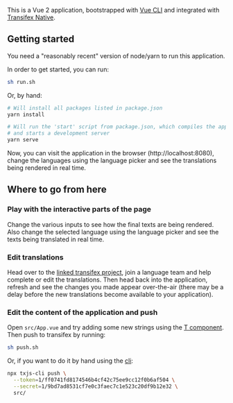 This is a Vue 2 application, bootstrapped with
[Vue CLI](https://github.com/vuejs/vue-cli) and integrated
with [Transifex Native](https://www.transifex.com/native/).

## Getting started

You need a "reasonably recent" version of node/yarn to run this application.

In order to get started, you can run:

```sh
sh run.sh
```

Or, by hand:

```sh
# Will install all packages listed in package.json
yarn install

# Will run the 'start' script from package.json, which compiles the application
# and starts a development server
yarn serve
```

Now, you can visit the application in the browser (http://localhost:8080),
change the languages using the language picker and see the translations being
rendered in real time.

## Where to go from here

### Play with the interactive parts of the page

Change the various inputs to see how the final texts are being rendered. Also
change the selected language using the language picker and see the texts being
translated in real time.

### Edit translations

Head over to the
[linked transifex project](https://www.transifex.com/transifex/native-sandbox/dashboard/),
join a language team and help complete or edit the translations. Then head back
into the application, refresh and see the changes you made appear over-the-air
(there may be a delay before the new translations become available to your
application).

### Edit the content of the application and push

Open `src/App.vue` and try adding some new strings using the
[T component](https://github.com/transifex/transifex-javascript/tree/master/packages/vue2#t-component).
Then push to transifex by running:

```sh
sh push.sh
```

Or, if you want to do it by hand using the
[cli](https://github.com/transifex/transifex-javascript/tree/master/packages/cli):

```sh
npx txjs-cli push \
  --token=1/ff0741fd8174546b4cf42c75ee9cc12f0b6af504 \
  --secret=1/9bd7ad8531cf7e0c3faec7c1e523c20df9b12e32 \
  src/
```
